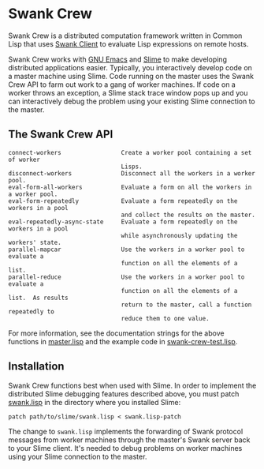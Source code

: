 # Swank Crew

Swank Crew is a distributed computation framework written in Common Lisp that
uses [Swank Client](https://github.com/brown/swank-client) to evaluate Lisp
expressions on remote hosts.

Swank Crew works with [GNU Emacs](https://www.gnu.org/software/emacs) and
[Slime](https://en.wikipedia.org/wiki/SLIME) to make developing distributed
applications easier.  Typically, you interactively develop code on a master
machine using Slime.  Code running on the master uses the Swank Crew API to
farm out work to a gang of worker machines.  If code on a worker throws an
exception, a Slime stack trace window pops up and you can interactively debug
the problem using your existing Slime connection to the master.

## The Swank Crew API

```
connect-workers                 Create a worker pool containing a set of worker
                                Lisps.
disconnect-workers              Disconnect all the workers in a worker pool.
eval-form-all-workers           Evaluate a form on all the workers in a worker pool.
eval-form-repeatedly            Evaluate a form repeatedly on the workers in a pool
                                and collect the results on the master.
eval-repeatedly-async-state     Evaluate a form repeatedly on the workers in a pool
                                while asynchronously updating the workers' state.
parallel-mapcar                 Use the workers in a worker pool to evaluate a
                                function on all the elements of a list.
parallel-reduce                 Use the workers in a worker pool to evaluate a
                                function on all the elements of a list.  As results
                                return to the master, call a function repeatedly to
                                reduce them to one value.
```

For more information, see the documentation strings for the above functions in
[master.lisp](https://github.com/brown/swank-crew/blob/master/master.lisp) and
the example code in
[swank-crew-test.lisp](https://github.com/brown/swank-crew/blob/master/swank-crew-test.lisp).

## Installation

Swank Crew functions best when used with Slime.  In order to implement the
distributed Slime debugging features described above, you must patch
[swank.lisp](https://github.com/slime/slime/blob/master/swank.lisp) in the
directory where you installed Slime:

```
patch path/to/slime/swank.lisp < swank.lisp-patch
```

The change to ```swank.lisp``` implements the forwarding of Swank protocol
messages from worker machines through the master's Swank server back to your
Slime client.  It's needed to debug problems on worker machines using your
Slime connection to the master.
